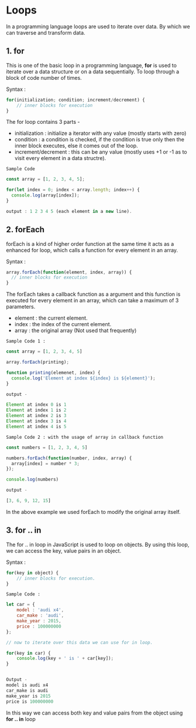 # Loops
In a programming language loops are used to iterate over data. By which we can traverse and transform data.

## 1. for 

This is one of the basic loop in a programming language, **for** is used to iterate over a data structure or on a data sequentially.
To loop through a block of code number of times.

Syntax :

``` js
for(initialization; condition; increment/decrement) { 
    // inner blocks for execution
}
```

The for loop contains 3 parts - 
  - initialization : initialize a iterator with any value (mostly starts with zero)
  - condition : a condition is checked, if the condition is true only then the inner block executes, else it comes out of the loop.
  - increment/decrement : this can be any value (mostly uses +1 or -1 as to visit every element in a data structre).

`Sample Code`

``` js
const array = [1, 2, 3, 4, 5];

for(let index = 0; index < array.length; index++) {
  console.log(array[index]);
}

output : 1 2 3 4 5 (each element in a new line).
```

## 2. forEach

forEach is a kind of higher order function at the same time it acts as a enhanced for loop, which calls a function 
for every element in an array.

Syntax :

``` js
array.forEach(function(element, index, array)) {
  // inner blocks for execution
}
```
The forEach takes a callback function as a argument and this function is executed for every element in an array, 
which can take a maximum of 3 parameters.

- element : the current element.
- index : the index of the current element.
- array : the original array (Not used that frequently)

`Sample Code 1 :`

```js
const array = [1, 2, 3, 4, 5]

array.forEach(printing);

function printing(elemenet, index) {
  console.log('Element at index ${index} is ${element}');
}

output -

Element at index 0 is 1
Element at index 1 is 2
Element at index 2 is 3
Element at index 3 is 4
Element at index 4 is 5

```

`Sample Code 2 : with the usage of array in callback function`

``` js
const numbers = [1, 2, 3, 4, 5]

numbers.forEach(function(number, index, array) {
  array[index] = number * 3;
});

console.log(numbers)

output -

[3, 6, 9, 12, 15]

```

In the above example we used forEach to modify the original array itself.

## 3. for .. in

The for .. in loop in JavaScript is used to loop on objects.
By using this loop, we can access the key, value pairs in an object.

Syntax :

```js
for(key in object) {
    // inner blocks for execution.
}
```
`Sample Code : `

```js
let car = {
    model : 'audi x4',
    car_make : 'audi',
    make_year : 2015,
    price : 100000000
};

// now to iterate over this data we can use for in loop.

for(key in car) {
    console.log(key + ' is ' + car[key]);
}


Output - 
model is audi x4
car_make is audi
make_year is 2015
price is 100000000
```
In this way we can access both key and value pairs from the object using **for .. in** loop

